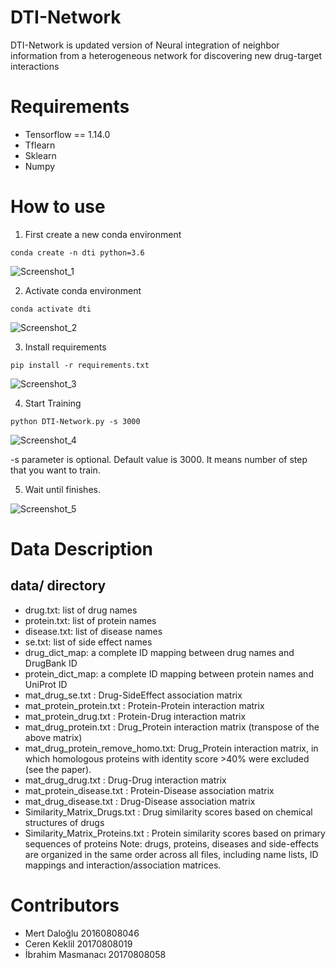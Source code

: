 # DTI-Network

DTI-Network is updated version of Neural integration of neighbor information from a heterogeneous network for discovering new drug-target interactions

# Requirements
- Tensorflow == 1.14.0
- Tflearn
- Sklearn
- Numpy


# How to use

1. First create a new conda environment
```
conda create -n dti python=3.6
```
![Screenshot_1](https://user-images.githubusercontent.com/23219577/170072143-643faa58-9cd8-4bec-9585-bf48535f9311.png)

2. Activate conda environment

```
conda activate dti
```
![Screenshot_2](https://user-images.githubusercontent.com/23219577/170072406-2bd69eca-c6dc-4b92-9541-ed709ffff980.png)

3. Install requirements

```
pip install -r requirements.txt
```
![Screenshot_3](https://user-images.githubusercontent.com/23219577/170072584-c44c7bf4-7cbb-4723-859a-3647016d0b1d.png)

4. Start Training

```
python DTI-Network.py -s 3000
```
![Screenshot_4](https://user-images.githubusercontent.com/23219577/170072812-3fcd4f36-3053-4056-9943-074ed2241f55.png)

-s parameter is optional. Default value is 3000. It means number of step that you want to train.

5. Wait until finishes.

![Screenshot_5](https://user-images.githubusercontent.com/23219577/170074303-eb2f6d99-77ed-40fb-bcef-4273f79ad6e4.png)


# Data Description
## data/ directory
- drug.txt: list of drug names
- protein.txt: list of protein names
- disease.txt: list of disease names
- se.txt: list of side effect names
- drug_dict_map: a complete ID mapping between drug names and DrugBank ID
- protein_dict_map: a complete ID mapping between protein names and UniProt ID
- mat_drug_se.txt : Drug-SideEffect association matrix
- mat_protein_protein.txt : Protein-Protein interaction matrix
- mat_protein_drug.txt : Protein-Drug interaction matrix
- mat_drug_protein.txt : Drug_Protein interaction matrix (transpose of the above matrix)
- mat_drug_protein_remove_homo.txt: Drug_Protein interaction matrix, in which homologous proteins with identity score >40% were excluded (see the paper).
- mat_drug_drug.txt : Drug-Drug interaction matrix
- mat_protein_disease.txt : Protein-Disease association matrix
- mat_drug_disease.txt : Drug-Disease association matrix
- Similarity_Matrix_Drugs.txt : Drug similarity scores based on chemical structures of drugs
- Similarity_Matrix_Proteins.txt : Protein similarity scores based on primary sequences of proteins Note: drugs, proteins, diseases and side-effects are organized in the same order across all files, including name lists, ID mappings and interaction/association matrices.

# Contributors

- Mert Daloğlu 20160808046
- Ceren Keklil 20170808019
- İbrahim Masmanacı 20170808058
